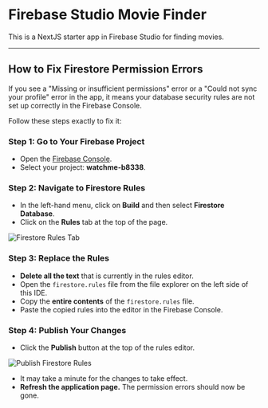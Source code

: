 # Firebase Studio Movie Finder

This is a NextJS starter app in Firebase Studio for finding movies.

---

## How to Fix Firestore Permission Errors

If you see a "Missing or insufficient permissions" error or a "Could not sync your profile" error in the app, it means your database security rules are not set up correctly in the Firebase Console.

Follow these steps exactly to fix it:

### Step 1: Go to Your Firebase Project

- Open the [Firebase Console](https://console.firebase.google.com/).
- Select your project: **watchme-b8338**.

### Step 2: Navigate to Firestore Rules

- In the left-hand menu, click on **Build** and then select **Firestore Database**.
- Click on the **Rules** tab at the top of the page.

![Firestore Rules Tab](https://storage.googleapis.com/firebase-studio-public/tutorial-screenshots/firestore-rules-1.png)

### Step 3: Replace the Rules

- **Delete all the text** that is currently in the rules editor.
- Open the `firestore.rules` file from the file explorer on the left side of this IDE.
- Copy the **entire contents** of the `firestore.rules` file.
- Paste the copied rules into the editor in the Firebase Console.

### Step 4: Publish Your Changes

- Click the **Publish** button at the top of the rules editor.

![Publish Firestore Rules](https://storage.googleapis.com/firebase-studio-public/tutorial-screenshots/firestore-rules-2.png)

- It may take a minute for the changes to take effect.
- **Refresh the application page.** The permission errors should now be gone.
